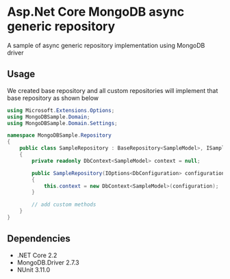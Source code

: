 # Asp.Net Core MongoDB async generic repository

A sample of async generic repository implementation using  MongoDB driver 

Usage
-----
We created base repository and all custom repositories will implement that base repository as shown below

```csharp
using Microsoft.Extensions.Options;
using MongoDBSample.Domain;
using MongoDBSample.Domain.Settings;

namespace MongoDBSample.Repository
{
    public class SampleRepository : BaseRepository<SampleModel>, ISampleRepository
    { 
        private readonly DbContext<SampleModel> context = null;

        public SampleRepository(IOptions<DbConfiguration> configuration) : base(configuration)
        {
            this.context = new DbContext<SampleModel>(configuration);
        }

        // add custom methods
    }
}
```

Dependencies
------------
* .NET Core 2.2
* MongoDB.Driver 2.7.3
* NUnit 3.11.0

